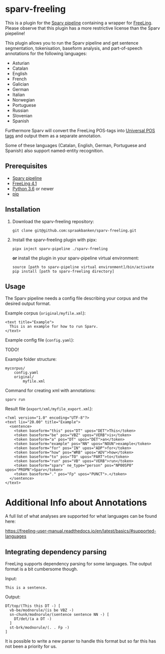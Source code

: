 # sparv-freeling

This is a plugin for the [Sparv pipeline](https://github.com/spraakbanken/sparv-pipeline) 
containing a wrapper for [FreeLing](http://nlp.lsi.upc.edu/freeling/node/30).
Please observe that this plugin has a more restrictive license than the Sparv piepeline!

This plugin allows you to run the Sparv pipeline and get sentence segmentation, tokenisation, baseform analysis, 
and part-of-speech annotations for the following languages:

* Asturian
* Catalan
* English
* French
* Galician
* German
* Italian
* Norwegian
* Portuguese
* Russian
* Slovenian
* Spanish

Furthermore Sparv will convert the FreeLing POS-tags into [Universal POS tags](https://universaldependencies.org/u/pos/)
and output them as a separate annotation.

Some of these languages (Catalan, English, German, Portuguese and Spanish) also support named-entity recognition.

## Prerequisites

* [Sparv pipeline](https://github.com/spraakbanken/sparv-pipeline)
* [FreeLing 4.1](https://github.com/TALP-UPC/FreeLing/releases/tag/4.1)
* [Python 3.6](http://python.org/) or newer
* [pip](https://pip.pypa.io/en/stable/installing)


## Installation

1. Download the sparv-freeling repository:

    `git clone git@github.com:spraakbanken/sparv-freeling.git`

2. Install the sparv-freeling plugin with pipx:

    `pipx inject sparv-pipeline ./sparv-freeling`

    **or** install the plugin in your sparv-pipeline virtual environment:

   ```
   source [path to sparv-pipeline virtual environment]/bin/activate
   pip install [path to sparv-freeling directory]
   ```

## Usage

The Sparv pipeline needs a config file describing your corpus and the desired output format.

Example corpus (`original/myfile.xml`):

```
<text title="Example">
  This is an example for how to run Sparv.
</text>
```

Example config file (`config.yaml`):

TODO!

Example folder structure:

```
mycorpus/
    config.yaml
    original/
        myfile.xml
```


Command for creating xml with annotations:

    sparv run

Result file (`export/xml/myfile_export.xml`):
```
<?xml version="1.0" encoding="UTF-8"?>
<text lix="20.00" title="Example">
  <sentence>
    <token baseform="this" pos="DT" upos="DET">This</token>
    <token baseform="be" pos="VBZ" upos="VERB">is</token>
    <token baseform="a" pos="DT" upos="DET">an</token>
    <token baseform="example" pos="NN" upos="NOUN">example</token>
    <token baseform="for" pos="IN" upos="ADP">for</token>
    <token baseform="how" pos="WRB" upos="ADV">how</token>
    <token baseform="to" pos="TO" upos="PART">to</token>
    <token baseform="run" pos="VB" upos="VERB">run</token>
    <token baseform="sparv" ne_type="person" pos="NP00SP0" upos="PROPN">Sparv</token>
    <token baseform="." pos="Fp" upos="PUNCT">.</token>
  </sentence>
</text>
```


# Additional Info about Annotations

A full list of what analyses are supported for what languages can be found here:

https://freeling-user-manual.readthedocs.io/en/latest/basics/#supported-languages

## Integrating dependency parsing

FreeLing supports dependency parsing for some languages. The output format is a bit cumbersome though.

Input:

`This is a sentence.`

Output:
```
DT/top/(This this DT -) [
  vb-be/modnorule/(is be VBZ -)
  sn-chunk/modnorule/(sentence sentence NN -) [
    DT/det/(a a DT -)
  ]
  st-brk/modnorule/(. . Fp -)
]
```

It is possible to write a new parser to handle this format but so far this has not been a priority for us.
